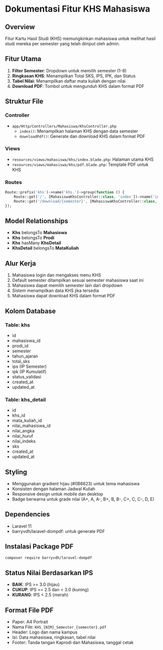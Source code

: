 # Dokumentasi Fitur KHS Mahasiswa

## Overview
Fitur Kartu Hasil Studi (KHS) memungkinkan mahasiswa untuk melihat hasil studi mereka per semester yang telah diinput oleh admin.

## Fitur Utama
1. **Filter Semester**: Dropdown untuk memilih semester (1-8)
2. **Ringkasan KHS**: Menampilkan Total SKS, IPS, IPK, dan Status
3. **Tabel Nilai**: Menampilkan daftar mata kuliah dengan nilai
4. **Download PDF**: Tombol untuk mengunduh KHS dalam format PDF

## Struktur File

### Controller
- `app/Http/Controllers/Mahasiswa/KhsController.php`
  - `index()`: Menampilkan halaman KHS dengan data semester
  - `downloadPdf()`: Generate dan download KHS dalam format PDF

### Views
- `resources/views/mahasiswa/khs/index.blade.php`: Halaman utama KHS
- `resources/views/mahasiswa/khs/pdf.blade.php`: Template PDF untuk KHS

### Routes
```php
Route::prefix('khs')->name('khs.')->group(function () {
    Route::get('/', [MahasiswaKhsController::class, 'index'])->name('index');
    Route::get('/download/{semester}', [MahasiswaKhsController::class, 'downloadPdf'])->name('download');
});
```

## Model Relationships
- **Khs** belongsTo **Mahasiswa**
- **Khs** belongsTo **Prodi**
- **Khs** hasMany **KhsDetail**
- **KhsDetail** belongsTo **MataKuliah**

## Alur Kerja
1. Mahasiswa login dan mengakses menu KHS
2. Default semester ditampilkan sesuai semester mahasiswa saat ini
3. Mahasiswa dapat memilih semester lain dari dropdown
4. Sistem menampilkan data KHS jika tersedia
5. Mahasiswa dapat download KHS dalam format PDF

## Kolom Database

### Table: khs
- id
- mahasiswa_id
- prodi_id
- semester
- tahun_ajaran
- total_sks
- ips (IP Semester)
- ipk (IP Kumulatif)
- status_validasi
- created_at
- updated_at

### Table: khs_detail
- id
- khs_id
- mata_kuliah_id
- nilai_mahasiswa_id
- nilai_angka
- nilai_huruf
- nilai_indeks
- sks
- created_at
- updated_at

## Styling
- Menggunakan gradient hijau (#0B6623) untuk tema mahasiswa
- Konsisten dengan halaman Jadwal Kuliah
- Responsive design untuk mobile dan desktop
- Badge berwarna untuk grade nilai (A+, A, A-, B+, B, B-, C+, C, C-, D, E)

## Dependencies
- Laravel 11
- barryvdh/laravel-dompdf: untuk generate PDF

## Instalasi Package PDF
```bash
composer require barryvdh/laravel-dompdf
```

## Status Nilai Berdasarkan IPS
- **BAIK**: IPS >= 3.0 (hijau)
- **CUKUP**: IPS >= 2.5 dan < 3.0 (kuning)
- **KURANG**: IPS < 2.5 (merah)

## Format File PDF
- Paper: A4 Portrait
- Nama File: `KHS_{NIM}_Semester_{semester}.pdf`
- Header: Logo dan nama kampus
- Isi: Data mahasiswa, ringkasan, tabel nilai
- Footer: Tanda tangan Kaprodi dan Mahasiswa, tanggal cetak
